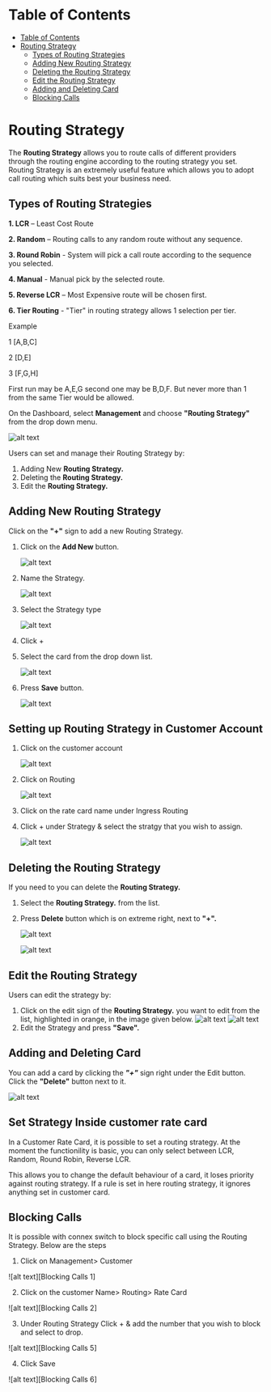 # Table of Contents

* [Table of Contents](#table-of-contents)
* [Routing Strategy](#routing-strategy)
    * [Types of Routing Strategies](#types-of-routing-strategies)
    * [Adding New Routing Strategy](#adding-new-routing-strategy)
    * [Deleting the Routing Strategy](#deleting-the-routing-strategy)
    * [Edit the Routing Strategy](#edit-the-routing-strategy)
    * [Adding and Deleting Card](#adding-and-deleting-card)
    * [Blocking Calls](#blocking-calls)

# Routing Strategy

The **Routing Strategy** allows you to route calls of different providers through the routing engine according to the routing strategy you set. Routing Strategy is an extremely useful feature which allows you to adopt call routing which suits best your business need.

## Types of Routing Strategies

**1. LCR** – Least Cost Route

**2. Random** – Routing calls to any random route without any sequence.

**3. Round Robin** - System will pick a call route according to the sequence you selected.
  
**4. Manual** - Manual pick by the selected route.
  
**5. Reverse LCR** – Most Expensive route will be chosen first.

**6. Tier Routing**  -  "Tier" in routing strategy allows 1 selection per tier.

Example

1 [A,B,C]

2 [D,E]

3 [F,G,H]

First run may be A,E,G second one may be B,D,F. But never more than 1 from the same Tier would be allowed.

On the Dashboard, select **Management** and choose **"Routing Strategy"** from the drop down menu.

   ![alt text][routing-dashboard-new]

Users can set and manage their Routing Strategy by:
 
1. Adding New **Routing Strategy.**
2. Deleting the **Routing Strategy.**
3. Edit the **Routing Strategy.**

## Adding New Routing Strategy

Click on the **"+"** sign to add a new Routing Strategy.

1. Click on the **Add New** button.

   ![alt text][routing-strategy2]

2. Name the Strategy.

   ![alt text][routing-strategy3]

3. Select the Strategy type

   ![alt text][routing-strategy4]

4. Click + 
5. Select the card from the drop down list.

   ![alt text][routing-strategy5]

6. Press **Save** button.

   ![alt text][routing-strategy6]

## Setting up Routing Strategy in Customer Account

1. Click on the customer account

   ![alt text][routing-strategy7]

2. Click on Routing

   ![alt text][routing-strategy8]

3. Click on the rate card name under Ingress Routing
4. Click + under Strategy & select the stratgy that you wish to assign.

   ![alt text][routing-strategy9]

## Deleting the Routing Strategy

If you need to you can delete the **Routing Strategy.**

1. Select the **Routing Strategy.** from the list.
2. Press **Delete** button which is on extreme right, next to **"+".**

   ![alt text][routing-strategy10]

   ![alt text][routing-strategy11]

## Edit the Routing Strategy
Users can edit the strategy by:

1. Click on the edit sign of the **Routing Strategy.** you want to edit from the list, highlighted in orange, in the image given below. 
   ![alt text][routing-strategy12]
   ![alt text][routing-strategy13]
2. Edit the Strategy and press **"Save".**

## Adding and Deleting Card

You can add a card by clicking the **_"+"_** sign right under the Edit button. Click the **"Delete"** button next to it.

   ![alt text][routing-strategy14]

## Set Strategy Inside customer rate card

In a Customer Rate Card, it is possible to set a routing strategy. At the moment the functionility is basic, you can only select between LCR, Random, Round Robin, Reverse LCR.

This allows you to change the default behaviour of a card, it loses priority against routing strategy. If a rule is set in here routing strategy, it ignores anything set in customer card.

## Blocking Calls

It is possible with connex switch to block specific call using the Routing Strategy. Below are the steps

1. Click on Management> Customer

![alt text][Blocking Calls 1]

2. Click on the customer Name> Routing> Rate Card

![alt text][Blocking Calls 2]

3. Under Routing Strategy Click + & add the number that you wish to block and select to drop.

![alt text][Blocking Calls 5]

4. Click Save

![alt text][Blocking Calls 6]



[blocking-calls-1]: https://raw.githubusercontent.com/digipigeon/connexcs-user-docs/master/new-img/recording-1.png "Blocking Calls 1"
[blocking-calls-2]: https://raw.githubusercontent.com/digipigeon/connexcs-user-docs/master/new-img/recording-2.png "Blocking Calls 2"
[blocking-calls-5]: https://raw.githubusercontent.com/digipigeon/connexcs-user-docs/master/new-img/recording-5.png "Blocking Calls 5"
[blocking-calls-6]: https://raw.githubusercontent.com/digipigeon/connexcs-user-docs/master/new-img/recording-6.png "Blocking Calls 6"

[routing-dashboard-new]: https://raw.githubusercontent.com/digipigeon/connexcs-user-docs/master/img/routing-dashboard-new.png "routing-dashboard"
[edit-routing]: https://raw.githubusercontent.com/digipigeon/connexcs-user-docs/master/img/edit-routing.png "edit-routing"
[routing-strategy]: https://raw.githubusercontent.com/digipigeon/connexcs-user-docs/master/img/routing-strategy.png "routing-strategy"
[edit-routing-strategy]: https://raw.githubusercontent.com/digipigeon/connexcs-user-docs/master/img/edit-routing-strategy.png "edit-routing-strategy"

[routing-strategy1]: https://raw.githubusercontent.com/digipigeon/connexcs-user-docs/master/new-img/routing-strategy1.png "routing-strategy1"
[routing-strategy2]: https://raw.githubusercontent.com/digipigeon/connexcs-user-docs/master/new-img/routing-strategy2.png "routing-strategy2"
[routing-strategy3]: https://raw.githubusercontent.com/digipigeon/connexcs-user-docs/master/new-img/routing-strategy3.png "routing-strategy3"
[routing-strategy4]: https://raw.githubusercontent.com/digipigeon/connexcs-user-docs/master/new-img/routing-strategy4.png "routing-strategy4"
[routing-strategy5]: https://raw.githubusercontent.com/digipigeon/connexcs-user-docs/master/new-img/routing-strategy5.png "routing-strategy5"
[routing-strategy6]: https://raw.githubusercontent.com/digipigeon/connexcs-user-docs/master/new-img/routing-strategy6.png "routing-strategy6"

[routing-strategy7]: https://raw.githubusercontent.com/digipigeon/connexcs-user-docs/master/new-img/routing-strategy7.png "routing-strategy7"
[routing-strategy8]: https://raw.githubusercontent.com/digipigeon/connexcs-user-docs/master/new-img/routing-strategy8.png "routing-strategy8"
[routing-strategy9]: https://raw.githubusercontent.com/digipigeon/connexcs-user-docs/master/new-img/routing-strategy9.png "routing-strategy9"
[routing-strategy10]: https://raw.githubusercontent.com/digipigeon/connexcs-user-docs/master/new-img/routing-strategy10.png "routing-strategy10"
[routing-strategy11]: https://raw.githubusercontent.com/digipigeon/connexcs-user-docs/master/new-img/routing-strategy11.png "routing-strategy11"
[routing-strategy12]: https://raw.githubusercontent.com/digipigeon/connexcs-user-docs/master/new-img/routing-strategy12.png "routing-strategy12"
[routing-strategy13]: https://raw.githubusercontent.com/digipigeon/connexcs-user-docs/master/new-img/routing-strategy13.png "routing-strategy13"
[routing-strategy14]: https://raw.githubusercontent.com/digipigeon/connexcs-user-docs/master/new-img/routing-strategy14.png "routing-strategy14"
